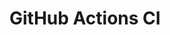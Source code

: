 # GitHub Actions CI


































































































































































































































































































































































































































































































































































































































































































































































































































































































































































































































































































































































































































































































































































































































































































































































































































































































































































































































































































































































































































































































































































































































































































































































































































































































































































































































































































































































































































































































































































































































































































































































































































































































































































































































































































































